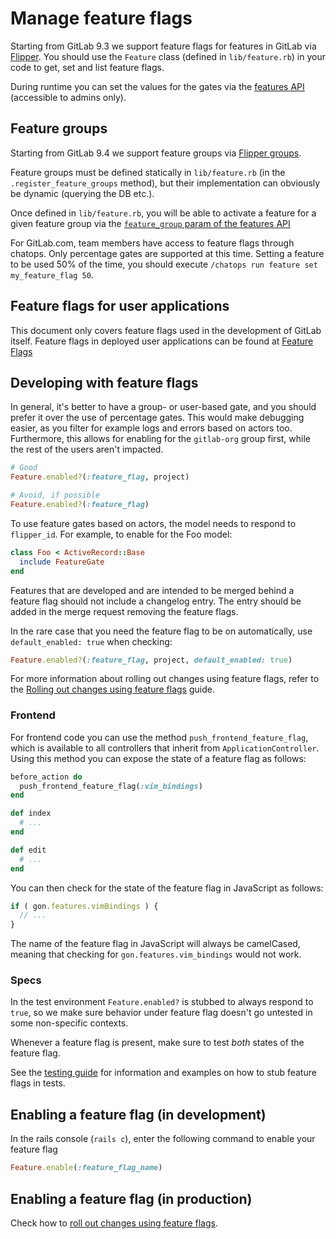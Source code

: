 # Manage feature flags

Starting from GitLab 9.3 we support feature flags for features in GitLab via
[Flipper](https://github.com/jnunemaker/flipper/). You should use the `Feature`
class (defined in `lib/feature.rb`) in your code to get, set and list feature
flags.

During runtime you can set the values for the gates via the
[features API](../api/features.md) (accessible to admins only).

## Feature groups

Starting from GitLab 9.4 we support feature groups via
[Flipper groups](https://github.com/jnunemaker/flipper/blob/v0.10.2/docs/Gates.md#2-group).

Feature groups must be defined statically in `lib/feature.rb` (in the
`.register_feature_groups` method), but their implementation can obviously be
dynamic (querying the DB etc.).

Once defined in `lib/feature.rb`, you will be able to activate a
feature for a given feature group via the [`feature_group` param of the features API](../api/features.md#set-or-create-a-feature)

For GitLab.com, team members have access to feature flags through chatops. Only
percentage gates are supported at this time. Setting a feature to be used 50% of
the time, you should execute `/chatops run feature set my_feature_flag 50`.

## Feature flags for user applications

This document only covers feature flags used in the development of GitLab 
itself. Feature flags in deployed user applications can be found at 
[Feature Flags](../user/project/operations/feature_flags.md)

## Developing with feature flags

In general, it's better to have a group- or user-based gate, and you should prefer
it over the use of percentage gates. This would make debugging easier, as you
filter for example logs and errors based on actors too. Furthermore, this allows
for enabling for the `gitlab-org` group first, while the rest of the users
aren't impacted.

```ruby
# Good
Feature.enabled?(:feature_flag, project)

# Avoid, if possible
Feature.enabled?(:feature_flag)
```

To use feature gates based on actors, the model needs to respond to
`flipper_id`. For example, to enable for the Foo model:

```ruby
class Foo < ActiveRecord::Base
  include FeatureGate
end
```

Features that are developed and are intended to be merged behind a feature flag
should not include a changelog entry. The entry should be added in the merge
request removing the feature flags.

In the rare case that you need the feature flag to be on automatically, use
`default_enabled: true` when checking:

```ruby
Feature.enabled?(:feature_flag, project, default_enabled: true)
```

For more information about rolling out changes using feature flags, refer to the
[Rolling out changes using feature flags](rolling_out_changes_using_feature_flags.md)
guide.

### Frontend

For frontend code you can use the method `push_frontend_feature_flag`, which is
available to all controllers that inherit from `ApplicationController`. Using
this method you can expose the state of a feature flag as follows:

```ruby
before_action do
  push_frontend_feature_flag(:vim_bindings)
end

def index
  # ...
end

def edit
  # ...
end
```

You can then check for the state of the feature flag in JavaScript as follows:

```javascript
if ( gon.features.vimBindings ) {
  // ...
}
```

The name of the feature flag in JavaScript will always be camelCased, meaning
that checking for `gon.features.vim_bindings` would not work.

### Specs

In the test environment `Feature.enabled?` is stubbed to always respond to `true`,
so we make sure behavior under feature flag doesn't go untested in some non-specific
contexts.

Whenever a feature flag is present, make sure to test _both_ states of the
feature flag.

See the
[testing guide](testing_guide/best_practices.md#feature-flags-in-tests)
for information and examples on how to stub feature flags in tests.

## Enabling a feature flag (in development)

In the rails console (`rails c`), enter the following command to enable your feature flag

```ruby
Feature.enable(:feature_flag_name)
```

## Enabling a feature flag (in production)

Check how to [roll out changes using feature flags](rolling_out_changes_using_feature_flags.md).
